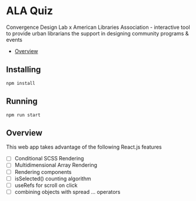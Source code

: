 # ALA Quiz

Convergence Design Lab x American Libraries Association - interactive tool to provide urban librarians the support in designing community programs & events

- [Overview](#overview)

## Installing

```
npm install
```

## Running

```
npm run start
```
## Overview
This web app takes advantage of the following React.js features

- [ ] Conditional SCSS Rendering
- [ ] Multidimensional Array Rendering
- [ ] Rendering components
- [ ] isSelected() counting algorithm
- [ ] useRefs for scroll on click
- [ ] combining objects with spread ... operators
